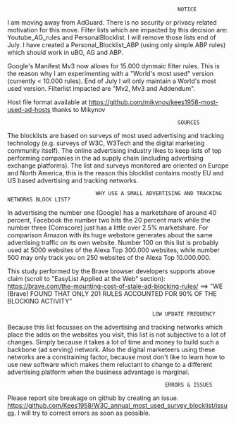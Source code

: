                                                           NOTICE
I am moving away from AdGuard. There is no security or privacy related motivation for this move. Filter lists which are 
impacted by this decision are: Youtube_AG_rules and PersonalBlocklist. I will remove those lists end of July. I have
created a Personal_Blocklist_ABP (using only simple ABP rules) which should work in uBO, AG and ABP.

Google's Manifest Mv3 now allows for 15.000 dynmaic filter rules. This is the reason why I am experimenting with a 
"World's most used" version (currently < 10.000 rules). End of July I wll only maintain a World's most used version.
Filterlist impacted are "Mv2, Mv3 and Addendum". 

Host file format available at https://github.com/mikynov/kees1958-most-used-ad-hosts thanks to Mikynov

                                                          SOURCES
The blocklists are based on surveys of most used advertising and tracking technology (e.g. surveys of W3C, W3Tech and the
digital marketing community itself). The online advertising industry likes to keep lists of top performing companies in
the ad supply chain (including advertising exchange platforms). The list and surveys monitored are oriented on Europe and 
North America, this is the reason this blocklist contains mostly EU and US based advertising and tracking networks. 

                                WHY USE A SMALL ADVERTISING AND TRACKING NETWORKS BLOCK LIST? 
In advertising the number one (Google) has a marketshare of around 40 percent, Facebook the number two hits the 20 percent mark 
while the number three (Comscore) just has a little over 2.5% marketshare. For comparison Amazon with its huge webstore generates 
about the same advertising traffic on its own website. Number 100 on this list is probably used at 5000 websites of the Alexa 
Top 300.000 websites, while number 500 may only track you on 250 websites of the Alexa Top 10.000.000. 

This study performed by the Brave browser developers supports above claim (scroll to "EasyList Applied at the Web" section):
https://brave.com/the-mounting-cost-of-stale-ad-blocking-rules/ 
==> "WE (Brave) FOUND THAT ONLY 201 RULES ACCOUNTED FOR 90% OF THE BLOCKING ACTIVITY" 

                                                  LOW UPDATE FREQUENCY
Because this list focusses on the advertising and tracking networks which place the adds on the websites you visit, this list 
is not subjective to a lot of changes. Simply because it takes a lot of time and money to build such a backbone (ad serving) 
network. Also the digital marketeers using these networks are a constraining factor, because most don't like to learn how to
use new software which makes them reluctant to change to a different advertising platform when the business advantage is marginal.




                                                      ERRORS & ISSUES
Please report site breakage on github by creating an issue. https://github.com/Kees1958/W3C_annual_most_used_survey_blocklist/issues. 
I will try to correct errors as soon as possible.  
